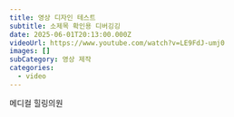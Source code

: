```yaml
---
title: 영상 디자인 테스트
subtitle: 소제목 확인용 디버깅깅
date: 2025-06-01T20:13:00.000Z
videoUrl: https://www.youtube.com/watch?v=LE9FdJ-umj0
images: []
subCategory: 영상 제작
categories:
  - video
---
```

메디컬 힐링의원
